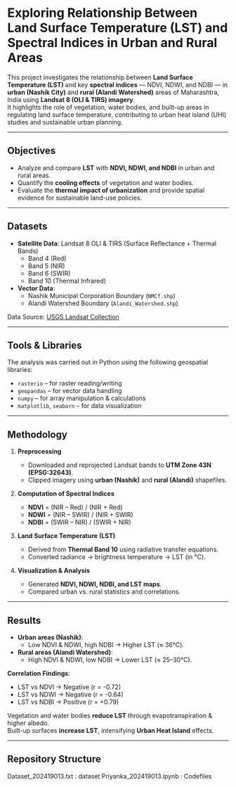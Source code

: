 # Exploring Relationship Between Land Surface Temperature (LST) and Spectral Indices in Urban and Rural Areas

This project investigates the relationship between **Land Surface Temperature (LST)** and key **spectral indices** — NDVI, NDWI, and NDBI — in **urban (Nashik City)** and **rural (Alandi Watershed)** areas of Maharashtra, India using **Landsat 8 (OLI & TIRS) imagery**.  
It highlights the role of vegetation, water bodies, and built-up areas in regulating land surface temperature, contributing to urban heat island (UHI) studies and sustainable urban planning.

---

## Objectives
- Analyze and compare **LST** with **NDVI, NDWI, and NDBI** in urban and rural areas.
- Quantify the **cooling effects** of vegetation and water bodies.
- Evaluate the **thermal impact of urbanization** and provide spatial evidence for sustainable land-use policies.

---

## Datasets
- **Satellite Data**: Landsat 8 OLI & TIRS (Surface Reflectance + Thermal Bands)
  - Band 4 (Red)  
  - Band 5 (NIR)  
  - Band 6 (SWIR)  
  - Band 10 (Thermal Infrared)  
- **Vector Data**:  
  - Nashik Municipal Corporation Boundary (`NMCf.shp`)  
  - Alandi Watershed Boundary (`Alandi_Watershed.shp`)  

Data Source: [USGS Landsat Collection](https://earthexplorer.usgs.gov/)  

---

## Tools & Libraries
The analysis was carried out in Python using the following geospatial libraries:
- `rasterio` – for raster reading/writing  
- `geopandas` – for vector data handling  
- `numpy` – for array manipulation & calculations  
- `matplotlib`, `seaborn` – for data visualization  

---

## Methodology
1. **Preprocessing**
   - Downloaded and reprojected Landsat bands to **UTM Zone 43N (EPSG:32643)**.
   - Clipped imagery using **urban (Nashik)** and **rural (Alandi)** shapefiles.
   
2. **Computation of Spectral Indices**
   - **NDVI** = (NIR – Red) / (NIR + Red)  
   - **NDWI** = (NIR – SWIR) / (NIR + SWIR)  
   - **NDBI** = (SWIR – NIR) / (SWIR + NIR)  

3. **Land Surface Temperature (LST)**
   - Derived from **Thermal Band 10** using radiative transfer equations.  
   - Converted radiance → brightness temperature → LST (in °C).  

4. **Visualization & Analysis**
   - Generated **NDVI, NDWI, NDBI, and LST maps**.  
   - Compared urban vs. rural statistics and correlations.  

---

## Results
- **Urban areas (Nashik)**:  
  - Low NDVI & NDWI, high NDBI → Higher LST (≈ 36°C).  
- **Rural areas (Alandi Watershed)**:  
  - High NDVI & NDWI, low NDBI → Lower LST (≈ 25–30°C).  

**Correlation Findings**:  
- LST vs NDVI → Negative (r = -0.72)  
- LST vs NDWI → Negative (r = -0.64)  
- LST vs NDBI → Positive (r = +0.79)  

Vegetation and water bodies **reduce LST** through evapotranspiration & higher albedo.  
Built-up surfaces **increase LST**, intensifying **Urban Heat Island** effects.  

---

## Repository Structure
Dataset_202419013.txt : dataset
Priyanka_202419013.ipynb : Codefiles
